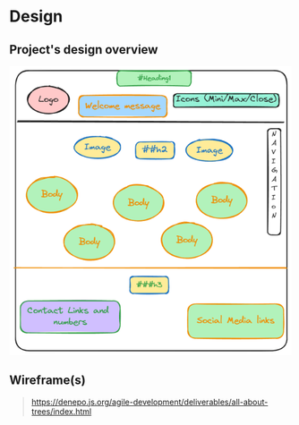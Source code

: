 # Design

## Project's design overview
![img](./img/Untitled-2024-02-04-1511.png)

## Wireframe(s)
> <https://denepo.js.org/agile-development/deliverables/all-about-trees/index.html>
